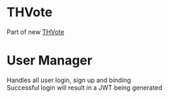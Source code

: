 # THVote
Part of new [THVote](http://touhou.vote/)
# User Manager
Handles all user login, sign up and binding \
Successful login will result in a JWT being generated
